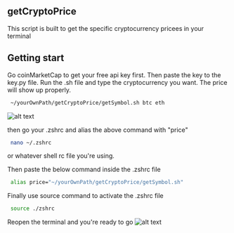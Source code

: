 ## getCryptoPrice
This script is built to get the specific cryptocurrency pricees in your terminal

## Getting start
Go coinMarketCap to get your free api key first. Then paste the key to the key.py file. Run the .sh file and type the cryptocurrency you want. The price will show up properly.
```sh
 ~/yourOwnPath/getCryptoPrice/getSymbol.sh btc eth
``` 
![alt text](https://na.cx/i/JUcDw2t.png)

then go your .zshrc and alias the above command with "price"

```sh
 nano ~/.zshrc 
```
or whatever shell rc file you're using.

Then paste the below command inside the .zshrc file
```sh
 alias price="~/yourOwnPath/getCryptoPrice/getSymbol.sh"
```
Finally use source command to activate the .zshrc file
```sh
 source ./zshrc
```

Reopen the terminal and you're ready to go
![alt text](https://na.cx/i/FarHYHt.png)
 

